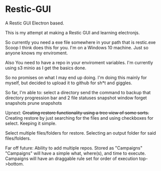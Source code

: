 # Restic-GUI
A Restic GUI Electron based.

This is my attempt at making a Restic GUI and learning electronjs.

So currently you need a exe file somewhere in your path that is restic.exe Scoop I think does this for you.
I'm on a Windows 10 machine. Just so anyone knows my enviroment.

Also You need to have a repo in your enviroment variables. I'm currently using s3 minio as I get the basics done.

So no promises on what I may end up doing. I'm doing this mainly for myself, but decided to upload it to github for sh*t and giggles.

So far, I'm able to:
select a directory
send the command to backup that directory
progression bar and 2 file statuses
snapshot window
forget snapshots
prune snapshots

Upnext:
~~Creating restore functionality using a tree view of some sorts.~~
Creating restore by just searching for the files and using checkboxes for select.
Keeping it simple.

Select multiple files/folders for restore.
Selecting an output folder for said files/folders.

Far off future:
Ability to add multiple repos. Stored as "Campaigns"
"Campaigns" will have a simple what, where(s), and time to execute.
Campaigns will have an draggable rule set for order of execution top->bottom.
